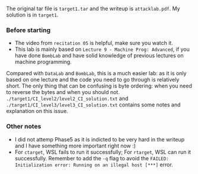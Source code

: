 The original tar file is `target1.tar` and the writeup is `attacklab.pdf`. My solution is in `target1`.

### Before starting 
- The video from `recitation 05` is helpful, make sure you watch it.
- This lab is mainly based on `Lecture 9 - Machine Prog: Advanced`, if you have done `BombLab` and have solid knowledge of previous lectures on machine programming.  

Compared with `DataLab` and `BombLab`, this is a much easier lab: as it is only based on one lecture and the code you need to go through is relatively short. The only thing that can be confusing is byte ordering: when you need to reverse the bytes and when you should not. `./target1/CI_level2/level2_CI_solution.txt` and `./target1/CI_level3/level3_CI_solution.txt` contains some notes and explanation on this issue.

### Other notes
- I did not attemp Phase5 as it is indicted to be very hard in the writeup and I have something more important right now :)  
- For `ctarget`, WSL fails to run it successfully; For `rtarget`, WSL can run it successfully. Remember to add the `-q` flag to avoid the `FAILED: Initialization error: Running on an illegal host [***]` error.


